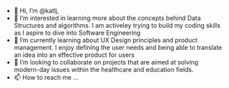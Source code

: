 - 👋 Hi, I’m @katlj,
- 👀 I’m interested in learning more about the concepts behind Data Structures and algorithms. I am activeley trying to build my coding skills as I aspire to dive into Software Engineering
- 🌱 I’m currently learning about UX Design principles and product management. I enjoy defining the user needs and being able to translate an idea into an effective product for users
- 💞️ I’m looking to collaborate on projects that are aimed at solving modern-day issues within the healthcare and education fields.
- 📫 How to reach me ...

<!---
katlj/katlj is a ✨ special ✨ repository because its `README.md` (this file) appears on your GitHub profile.
You can click the Preview link to take a look at your changes.
--->
